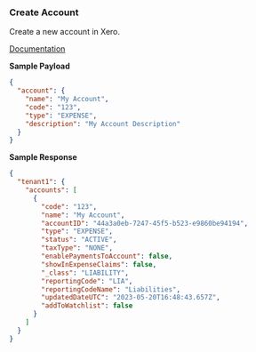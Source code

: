 ### Create Account

Create a new account in Xero.

[Documentation](https://xeroapi.github.io/xero-node/accounting/index.html#api-Accounting-createAccount)

**Sample Payload**

```json
{
  "account": {
    "name": "My Account",
    "code": "123",
    "type": "EXPENSE",
    "description": "My Account Description"
  }
}
```

**Sample Response**

```json
{
  "tenant1": {
    "accounts": [
      {
        "code": "123",
        "name": "My Account",
        "accountID": "44a3a0eb-7247-45f5-b523-e9860be94194",
        "type": "EXPENSE",
        "status": "ACTIVE",
        "taxType": "NONE",
        "enablePaymentsToAccount": false,
        "showInExpenseClaims": false,
        "_class": "LIABILITY",
        "reportingCode": "LIA",
        "reportingCodeName": "Liabilities",
        "updatedDateUTC": "2023-05-20T16:48:43.657Z",
        "addToWatchlist": false
      }
    ]
  }
}
```
